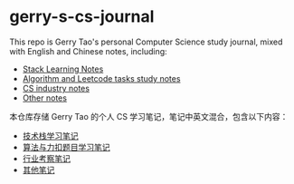 # gerry-s-cs-journal

This repo is Gerry Tao's personal Computer Science study journal, mixed with English and Chinese notes, including:
- [Stack Learning Notes](./stack-learning-notes/README.md)
- [Algorithm and Leetcode tasks study notes](./algorithm-leetcode-notes/README.md)
- [CS industry notes](./industry-ntoes/README.md)
- [Other notes](./other-notes/README.md)

本仓库存储 Gerry Tao 的个人 CS 学习笔记，笔记中英文混合，包含以下内容：
- [技术栈学习笔记](./stack-learning-notes/README.md)
- [算法与力扣题目学习笔记](./algorithm-leetcode-notes/README.md)
- [行业考察笔记](./industry-ntoes/README.md)
- [其他笔记](./other-notes/README.md)